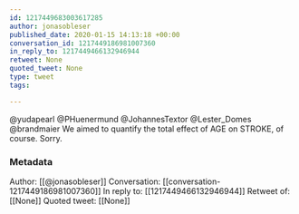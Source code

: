 ```yaml
---
id: 1217449683003617285
author: jonasobleser
published_date: 2020-01-15 14:13:18 +00:00
conversation_id: 1217449186981007360
in_reply_to: 1217449466132946944
retweet: None
quoted_tweet: None
type: tweet
tags:

---
```


@yudapearl @PHuenermund @JohannesTextor @Lester_Domes @brandmaier We aimed to quantify the total effect of AGE on STROKE, of course. Sorry.

### Metadata

Author: [[@jonasobleser]]
Conversation: [[conversation-1217449186981007360]]
In reply to: [[1217449466132946944]]
Retweet of: [[None]]
Quoted tweet: [[None]]

